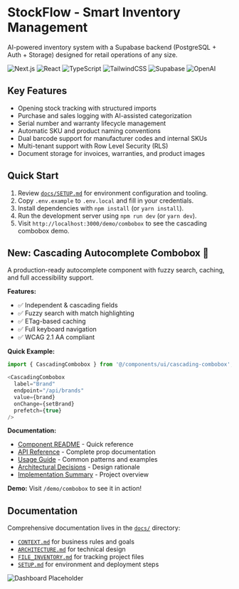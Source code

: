 # StockFlow - Smart Inventory Management

AI-powered inventory system with a Supabase backend (PostgreSQL + Auth + Storage) designed for retail operations of any size.

![Next.js](https://img.shields.io/badge/Next.js-14-black) ![React](https://img.shields.io/badge/React-18-61dafb) ![TypeScript](https://img.shields.io/badge/TypeScript-5-3178c6) ![TailwindCSS](https://img.shields.io/badge/Tailwind_CSS-3-38bdf8) ![Supabase](https://img.shields.io/badge/Supabase-3ECF8E?logo=supabase&logoColor=white) ![OpenAI](https://img.shields.io/badge/OpenAI-API-412991)

## Key Features
- Opening stock tracking with structured imports
- Purchase and sales logging with AI-assisted categorization
- Serial number and warranty lifecycle management
- Automatic SKU and product naming conventions
- Dual barcode support for manufacturer codes and internal SKUs
- Multi-tenant support with Row Level Security (RLS)
- Document storage for invoices, warranties, and product images

## Quick Start
1. Review [`docs/SETUP.md`](docs/SETUP.md) for environment configuration and tooling.
2. Copy `.env.example` to `.env.local` and fill in your credentials.
3. Install dependencies with `npm install` (or `yarn install`).
4. Run the development server using `npm run dev` (or `yarn dev`).
5. Visit `http://localhost:3000/demo/combobox` to see the cascading combobox demo.

## New: Cascading Autocomplete Combobox 🎉

A production-ready autocomplete component with fuzzy search, caching, and full accessibility support.

**Features:**
- ✅ Independent & cascading fields
- ✅ Fuzzy search with match highlighting
- ✅ ETag-based caching
- ✅ Full keyboard navigation
- ✅ WCAG 2.1 AA compliant

**Quick Example:**
```typescript
import { CascadingCombobox } from '@/components/ui/cascading-combobox';

<CascadingCombobox
  label="Brand"
  endpoint="/api/brands"
  value={brand}
  onChange={setBrand}
  prefetch={true}
/>
```

**Documentation:**
- [Component README](components/ui/README.md) - Quick reference
- [API Reference](docs/COMBOBOX_API.md) - Complete prop documentation
- [Usage Guide](docs/COMBOBOX_USAGE.md) - Common patterns and examples
- [Architectural Decisions](docs/COMBOBOX_DECISIONS.md) - Design rationale
- [Implementation Summary](docs/COMBOBOX_SUMMARY.md) - Project overview

**Demo:** Visit `/demo/combobox` to see it in action!

## Documentation
Comprehensive documentation lives in the [`docs/`](docs) directory:
- [`CONTEXT.md`](docs/CONTEXT.md) for business rules and goals
- [`ARCHITECTURE.md`](docs/ARCHITECTURE.md) for technical design
- [`FILE_INVENTORY.md`](docs/FILE_INVENTORY.md) for tracking project files
- [`SETUP.md`](docs/SETUP.md) for environment and deployment steps

![Dashboard Placeholder](https://via.placeholder.com/1200x675?text=StockFlow+Dashboard+Preview)
